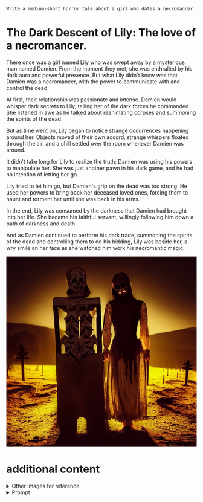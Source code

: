 ```
Write a medium-short horror tale about a girl who dates a necromancer.
```
# The Dark Descent of Lily: The love of a necromancer.

There once was a girl named Lily who was swept away by a mysterious man named Damien. From the moment they met, she was enthralled by his dark aura and powerful presence. But what Lily didn't know was that Damien was a necromancer, with the power to communicate with and control the dead.

At first, their relationship was passionate and intense. Damien would whisper dark secrets to Lily, telling her of the dark forces he commanded. She listened in awe as he talked about reanimating corpses and summoning the spirits of the dead.

But as time went on, Lily began to notice strange occurrences happening around her. Objects moved of their own accord, strange whispers floated through the air, and a chill settled over the room whenever Damien was around.

It didn't take long for Lily to realize the truth: Damien was using his powers to manipulate her. She was just another pawn in his dark game, and he had no intention of letting her go.

Lily tried to let him go, but Damien's grip on the dead was too strong. He used her powers to bring back her deceased loved ones, forcing them to haunt and torment her until she was back in his arms.

In the end, Lily was consumed by the darkness that Damien had brought into her life. She became his faithful servant, willingly following him down a path of darkness and death.

And as Damien continued to perform his dark trade, summoning the spirits of the dead and controlling them to do his bidding, Lily was beside her, a wry smile on her face as she watched him work his necromantic magic.

<p align="center">
   <img src="https://github.com/JonanthaW/AI_Tales/blob/main/The%20Dark%20Descent%20of%20Lily/images/1.png">
</p>


# additional content
<details>
<summary>Other images for reference</summary>

<p align="center">
   <img width="300" src="https://github.com/JonanthaW/AI_Tales/blob/main/The%20Dark%20Descent%20of%20Lily/images/2.png">
   <img width="300" src="https://github.com/JonanthaW/AI_Tales/blob/main/The%20Dark%20Descent%20of%20Lily/images/3.png">
   <img width="300" src="https://github.com/JonanthaW/AI_Tales/blob/main/The%20Dark%20Descent%20of%20Lily/images/4.png">
   <img width="300" src="https://github.com/JonanthaW/AI_Tales/blob/main/The%20Dark%20Descent%20of%20Lily/images/5.png">
   <img width="300" src="https://github.com/JonanthaW/AI_Tales/blob/main/The%20Dark%20Descent%20of%20Lily/images/6.png">
   <img width="300" src="https://github.com/JonanthaW/AI_Tales/blob/main/The%20Dark%20Descent%20of%20Lily/images/7.png">
   <img width="300" src="https://github.com/JonanthaW/AI_Tales/blob/main/The%20Dark%20Descent%20of%20Lily/images/8.png">
   <img width="300" src="https://github.com/JonanthaW/AI_Tales/blob/main/The%20Dark%20Descent%20of%20Lily/images/9.png">
   <img width="300" src="https://github.com/JonanthaW/AI_Tales/blob/main/The%20Dark%20Descent%20of%20Lily/images/10.png">
   <img width="300" src="https://github.com/JonanthaW/AI_Tales/blob/main/The%20Dark%20Descent%20of%20Lily/images/11.png">
   <img width="300" src="https://github.com/JonanthaW/AI_Tales/blob/main/The%20Dark%20Descent%20of%20Lily/images/12.png">
   <img width="300" src="https://github.com/JonanthaW/AI_Tales/blob/main/The%20Dark%20Descent%20of%20Lily/images/13.png">
   <img width="300" src="https://github.com/JonanthaW/AI_Tales/blob/main/The%20Dark%20Descent%20of%20Lily/images/14.png">
   <img width="300" src="https://github.com/JonanthaW/AI_Tales/blob/main/The%20Dark%20Descent%20of%20Lily/images/15.png">
   <img width="300" src="https://github.com/JonanthaW/AI_Tales/blob/main/The%20Dark%20Descent%20of%20Lily/images/16.png">
</p>

</details>
<details>

<summary>Prompt</summary>

```
Positive prompt: ((man necromancer)), ((cute girl)), best quality, madness, dark, love, boyfriend and girlfriend, two person
Negative prompt: lowres, bad anatomy, bad hands, text, error, missing fingers, extra digit, fewer digits, cropped, worst quality, low quality, normal quality, jpeg artifacts, signature, watermark, username
blurrySteps: 32,
Sampler: DDIM,
CFG scale: 12,
Seed: 1340731717,
Size: 512x512,
Model hash: e1441589a6,
model: model
```
</details>
